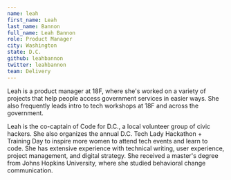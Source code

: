 ```yaml
---
name: leah
first_name: Leah
last_name: Bannon
full_name: Leah Bannon
role: Product Manager
city: Washington
state: D.C.
github: leahbannon
twitter: leahbannon
team: Delivery
---
```


Leah is a product manager at 18F, where she's worked on a variety of projects that help people access government services in easier ways. She also frequently leads intro to tech workshops at 18F and across the government.

Leah is the co-captain of Code for D.C., a local volunteer group of civic hackers. She also organizes the annual D.C. Tech Lady Hackathon + Training Day to inspire more women to attend tech events and learn to code. She has extensive experience with technical writing, user experience, project management, and digital strategy. She received a master's degree from Johns Hopkins University, where she studied behavioral change communication.
